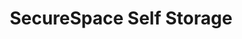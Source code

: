 ---
title: "SecureSpace Self Storage"
url: /surprise/securespace-self-storage-west-sweetwater-avenue/
shop: storage rental
---